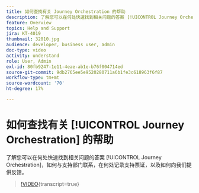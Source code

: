 ```yaml
---
title: 如何查找有关 Journey Orchestration 的帮助
description: 了解您可以在何处快速找到相关问题的答案 [!UICONTROL Journey Orchestration]，如何与支持部门联系，在何处记录支持票证，以及如何向我们提供反馈。
feature: Overview
topics: Help and Support
jira: KT-4019
thumbnail: 32010.jpg
audience: developer, business user, admin
doc-type: video
activity: understand
role: User, Admin
exl-id: 80fb9247-1e11-4eae-ab1e-b76f004714ed
source-git-commit: 9db2765ee5e9520280711a6b1fe3c618963f6f87
workflow-type: tm+mt
source-wordcount: '70'
ht-degree: 17%

---
```


# 如何查找有关 [!UICONTROL Journey Orchestration] 的帮助

了解您可以在何处快速找到相关问题的答案 [!UICONTROL Journey Orchestration]，如何与支持部门联系，在何处记录支持票证，以及如何向我们提供反馈。

>[!VIDEO](https://video.tv.adobe.com/v/32010?learn=on){transcript=true}
